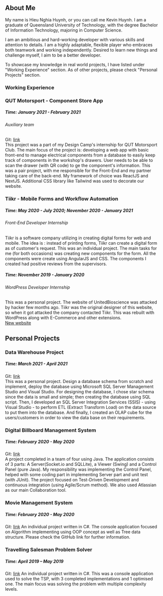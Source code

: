 ## About Me

My name is Hieu Nghia Huynh, or you can call me Kevin Huynh. I am a graduate of Queensland University of Technology, with the degree Bachelor of Information Technology, majoring in Computer Science.

I am an ambitious and hard-working developer with various skills and attention to details. I am a highly adaptable, flexible player who embraces both teamwork and working independently. Desired to learn new things and challenge myself, I aim to be a better developer.

To showcase my knowledge in real world projects, I have listed under "Working Experience" section. As of other projects, please check "Personal Projects" section.

### Working Experience

### QUT Motorsport - Component Store App

##### Time: January 2021 - February 2021

###### Auxiliary team

Git: [link](https://github.com/KevinHuynh666/component-store)  
This project was a part of my Design Camp's internship for QUT Motorsport Club. The main focus of the project is: developing a web app with basic front-end to manage electrical components from a database to easily keep track of components in the workshop's drawers. User needs to be able to scan the drawer (with QR code) to ge the component's information.
This was a pair project, with me responsible for the Front-End and my partner taking care of the back-end. My framework of choice was ReactJS and NextJS. Additional CSS library like Tailwind was used to decorate our website.

### Tiikr - Mobile Forms and Workflow Automation

##### Time: May 2020 - July 2020; November 2020 - January 2021

###### Front-End Developer Internship

Tiikr is a software company utilizing in creating digital forms for web and mobile. The idea is : instead of printing forms, Tiikr can create a digital form as of customer's request. This was an individual project. The main tasks for me (for both occasions) was creating new components for the form. All the components were create using AngularJS and CSS. The components I created had positive reviews from the supervisors.

##### Time: November 2019 - January 2020

###### WordPress Developer Internship

This was a personal project. The website of UnitedBioscience was attacked by hacker few months ago. Tiikr was the original designer of this website, so when it got attacked the company contacted Tiikr. This was rebuilt with WordPress along with E-Commerce and other extensions.  
[New website](https://www.unitedbiosciences.com.au/)

## Personal Projects

### Data Warehouse Project

##### Time: March 2021 - April 2021

Git: [link](https://github.com/KevinHuynh666/CAB430_Assignment1)  
This was a personal project. Design a database schema from scratch and implement, deploy the database using Microsoft SQL Server Management Studio and Visual Studio. For designing the database, I chose star schema since the data is small and simple; then creating the database using SQL script. Then, I developed an SQL Server Integration Services (SSIS) - using Visual Studio - to perform ETL (Extract Transform Load) on the data source to put them into the database. And finally, I created an OLAP cube for the users/customers in order to view the data base on their requirements.

### Digital Billboard Management System

##### Time: February 2020 - May 2020

Git: [link](https://github.com/KevinHuynh666/Billboard-Management-System)  
A project completed in a team of four using Java. The application consists of 3 parts: A Server(Socket.io and SQLLite), a Viewer (Swing) and a Control Panel (pure Java). My responsibility was implementing the Control Panel, helped with some coding part in implementing Server part and unit test (with JUnit). The project focused on Test-Driven Development and continuous integration (using Agile/Scrum method). We also used Atlassian as our main Collaboration tool.

### Movie Management System

##### Time: February 2020 - May 2020

Git: [link](https://github.com/KevinHuynh666/MovieLibraryManagement)
An individual project written in C#. The console application focused on Algorithm implementing using OOP concept as well as Tree data structure. Please check the GitHub link for further information.

### Travelling Salesman Problem Solver

##### Time: April 2019 – May 2019

Git: [link](https://github.com/KevinHuynh666/TSP)
An individual project written in C#. This was a console application used to solve the TSP, with 3 completed implementations and 1 optimised one. The main focus was solving the problem with multiple complexity levels.
